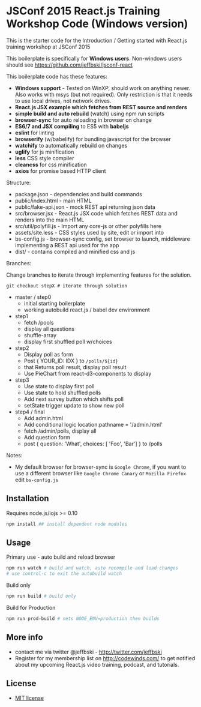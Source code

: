 # JSConf 2015 React.js Training Workshop Code (Windows version)

This is the starter code for the Introduction / Getting started with React.js training workshop at JSConf 2015

This boilerplate is specifically for **Windows users**. Non-windows users should see https://github.com/jeffbski/jsconf-react

This boilerplate code has these features:

 - **Windows support** - Tested on WinXP, should work on anything newer. Also works with msys (but not required). Only restriction is that it needs to use local drives, not network drives.
 - **React.js JSX example which fetches from REST source and renders**
 - **simple build and auto rebuild** (watch) using npm run scripts
 - **browser-sync** for auto reloading in browser on change
 - **ES6/7 and JSX compiling** to ES5 with **babeljs**
 - **eslint** for linting
 - **browserify** (w/babelify) for bundling javascript for the browser
 - **watchify** to automatically rebuild on changes
 - **uglify** for js minification
 - **less** CSS style compiler
 - **cleancss** for css minification
 - **axios** for promise based HTTP client

Structure:

 - package.json - dependencies and build commands
 - public/index.html - main HTML
 - public/fake-api.json - mock REST api returning json data
 - src/browser.jsx - React.js JSX code which fetches REST data and renders into the main HTML
 - src/util/polyfill.js - Import any core-js or other polyfills here
 - assets/site.less - CSS styles used by site, edit or import into
 - bs-config.js - browser-sync config, set browser to launch, middleware implementing a REST api used for the app
 - dist/ - contains compiled and minified css and js

Branches:

Change branches to iterate through implementing features for the solution.

`git checkout stepX # iterate through solution`

 - master / step0
   - initial starting boilerplate
   - working autobuild react.js / babel dev environment
 - step1
   - fetch /pools
   - display all questions
   - shuffle-array
   - display first shuffled poll w/choices
 - step2
   - Display poll as form
   - Post { YOUR_ID: IDX } to `/polls/${id}`
   - that Returns poll result, display poll result
   - Use PieChart from react-d3-components to display
 - step3
   - Use state to display first poll
   - Use state to hold shuffled polls
   - Add next survey button which shifts poll
   - setState trigger update to show new poll
 - step4 / final
   - Add admin.html
   - Add conditional logic location.pathname = '/admin.html'
   - fetch /admin/polls, display all
   - Add question form
   - post { question: 'What', choices: [ 'Foo', 'Bar'] } to /polls


Notes:

 - My default browser for browser-sync is `Google Chrome`, if you want to use a different browser like `Google Chrome Canary` or `Mozilla Firefox` edit `bs-config.js`


## Installation

Requires node.js/iojs >= 0.10

```bash
npm install ## install dependent node modules
```

## Usage

Primary use - auto build and reload browser
```bash
npm run watch # build and watch, auto recompile and load changes
# use control-c to exit the autobuild watch
```

Build only
```bash
npm run build # build only
```

Build for Production
```bash
npm run prod-build # sets NODE_ENV=production then builds
```


## More info

 - contact me via twitter @jeffbski  - <http://twitter.com/jeffbski>
 - Register for my membership list on http://codewinds.com/ to get notified about my upcoming React.js video training, podcast, and tutorials.

## License

 - [MIT license](http://github.com/jeffbski/jsconf-react-win/raw/master/LICENSE)
